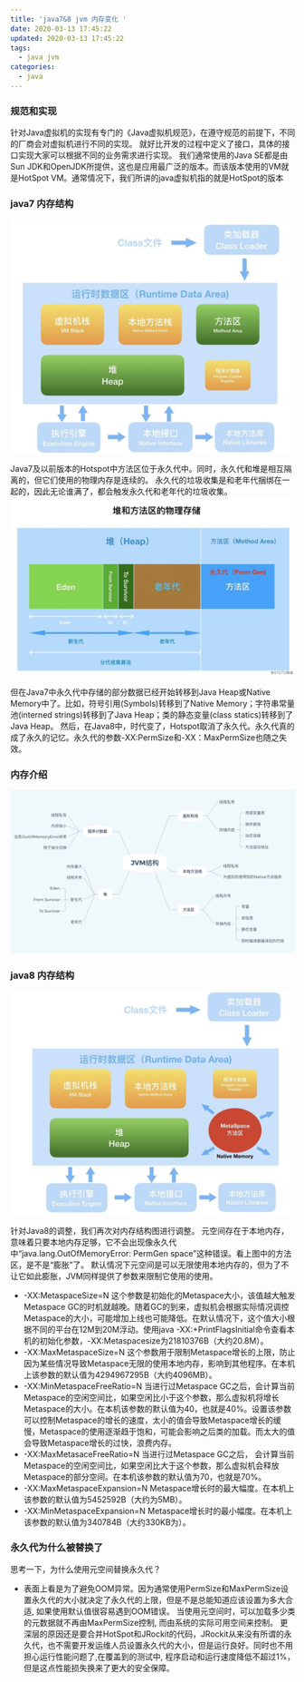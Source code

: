 ```yaml
---
title: 'java7&8 jvm 内存变化 '
date: 2020-03-13 17:45:22
updated: 2020-03-13 17:45:22
tags:
  - java jvm
categories:
  - java
---
```


### 规范和实现
针对Java虚拟机的实现有专门的《Java虚拟机规范》，在遵守规范的前提下，不同的厂商会对虚拟机进行不同的实现。 就好比开发的过程中定义了接口，具体的接口实现大家可以根据不同的业务需求进行实现。
我们通常使用的Java SE都是由Sun JDK和OpenJDK所提供，这也是应用最广泛的版本。而该版本使用的VM就是HotSpot VM。通常情况下，我们所讲的java虚拟机指的就是HotSpot的版本

### java7 内存结构

![https](java7-8_jvm_diff/java7-mem.png)

Java7及以前版本的Hotspot中方法区位于永久代中。同时，永久代和堆是相互隔离的，但它们使用的物理内存是连续的。
永久代的垃圾收集是和老年代捆绑在一起的，因此无论谁满了，都会触发永久代和老年代的垃圾收集。
![https](java7-8_jvm_diff/heap-mem.png)

但在Java7中永久代中存储的部分数据已经开始转移到Java Heap或Native Memory中了。比如，符号引用(Symbols)转移到了Native Memory；字符串常量池(interned strings)转移到了Java Heap；类的静态变量(class statics)转移到了Java Heap。
然后，在Java8中，时代变了，Hotspot取消了永久代。永久代真的成了永久的记忆。永久代的参数-XX:PermSize和-XX：MaxPermSize也随之失效。

### 内存介绍
![https](java7-8_jvm_diff/jvm7-xmind.jpg)

### java8 内存结构

![https](java7-8_jvm_diff/java8-mem.png)

针对Java8的调整，我们再次对内存结构图进行调整。
元空间存在于本地内存，意味着只要本地内存足够，它不会出现像永久代中“java.lang.OutOfMemoryError: PermGen space”这种错误。看上图中的方法区，是不是“膨胀”了。
默认情况下元空间是可以无限使用本地内存的，但为了不让它如此膨胀，JVM同样提供了参数来限制它使用的使用。

* -XX:MetaspaceSize=N
这个参数是初始化的Metaspace大小，该值越大触发Metaspace GC的时机就越晚。随着GC的到来，虚拟机会根据实际情况调控Metaspace的大小，可能增加上线也可能降低。在默认情况下，这个值大小根据不同的平台在12M到20M浮动。使用java -XX:+PrintFlagsInitial命令查看本机的初始化参数，-XX:Metaspacesize为21810376B（大约20.8M）。
* -XX:MaxMetaspaceSize=N
这个参数用于限制Metaspace增长的上限，防止因为某些情况导致Metaspace无限的使用本地内存，影响到其他程序。在本机上该参数的默认值为4294967295B（大约4096MB）。
* -XX:MinMetaspaceFreeRatio=N
当进行过Metaspace GC之后，会计算当前Metaspace的空闲空间比，如果空闲比小于这个参数，那么虚拟机将增长Metaspace的大小。在本机该参数的默认值为40，也就是40%。设置该参数可以控制Metaspace的增长的速度，太小的值会导致Metaspace增长的缓慢，Metaspace的使用逐渐趋于饱和，可能会影响之后类的加载。而太大的值会导致Metaspace增长的过快，浪费内存。
* -XX:MaxMetasaceFreeRatio=N
当进行过Metaspace GC之后， 会计算当前Metaspace的空闲空间比，如果空闲比大于这个参数，那么虚拟机会释放Metaspace的部分空间。在本机该参数的默认值为70，也就是70%。
* -XX:MaxMetaspaceExpansion=N
Metaspace增长时的最大幅度。在本机上该参数的默认值为5452592B（大约为5MB）。
* -XX:MinMetaspaceExpansion=N
Metaspace增长时的最小幅度。在本机上该参数的默认值为340784B（大约330KB为）。

### 永久代为什么被替换了
思考一下，为什么使用元空间替换永久代？
* 表面上看是为了避免OOM异常。因为通常使用PermSize和MaxPermSize设置永久代的大小就决定了永久代的上限，但是不是总能知道应该设置为多大合适, 如果使用默认值很容易遇到OOM错误。
当使用元空间时，可以加载多少类的元数据就不再由MaxPermSize控制, 而由系统的实际可用空间来控制。
更深层的原因还是要合并HotSpot和JRockit的代码，JRockit从来没有所谓的永久代，也不需要开发运维人员设置永久代的大小，但是运行良好。同时也不用担心运行性能问题了,在覆盖到的测试中, 程序启动和运行速度降低不超过1%，但是这点性能损失换来了更大的安全保障。
